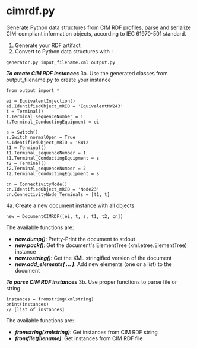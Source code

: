 # cimrdf.py
Generate Python data structures from CIM RDF profiles, parse and serialize CIM-compliant information objects, according to IEC 61970-501 standard.

1. Generate your RDF artifact
2. Convert to Python data structures with :
```
generator.py input_filename.xml output.py
```
***To create CIM RDF instances***
3a. Use the generated classes from output_filename.py to create your instance
```
from output import *

ei = EquivalentInjection()
ei.IdentifiedObject_mRID = 'EquivalentNW243'
t = Terminal()
t.Terminal_sequenceNumber = 1
t.Terminal_ConductingEquipment = ei

s = Switch()
s.Switch_normalOpen = True
s.IdentifiedObject_mRID = 'SW12'
t1 = Terminal()
t1.Terminal_sequenceNumber = 1
t1.Terminal_ConductingEquipment = s
t2 = Terminal()
t2.Terminal_sequenceNumber = 2
t2.Terminal_ConductingEquipment = s

cn = ConnectivityNode()
cn.IdentifiedObject_mRID = 'Node23'
cn.ConnectivityNode_Terminals = [t1, t]
```
4a. Create a new document instance with all objects
```
new = DocumentCIMRDF([ei, t, s, t1, t2, cn])
```
The available functions are:
  * ***new.dump()***: Pretty-Print the document to stdout
  * ***new.pack()***: Get the document's ElementTree (xml.etree.ElementTree) instance
  * ***new.tostring()***: Get the XML stringified version of the document
  * ***new.add_elements( ... )***: Add new elements (one or a list) to the document
  
***To parse CIM RDF instances***
3b. Use proper functions to parse file or string.
```
instances = fromstring(xmlstring)
print(instances)
// [list of instances]
```
The available functions are:
  * ***fromstring(xmlstring)***: Get instances from CIM RDF string
  * ***fromfile(filename)***: Get instances from CIM RDF file
